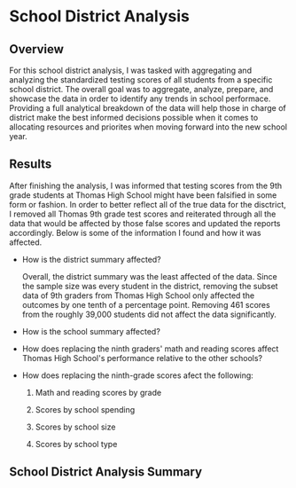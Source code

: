# School District Analysis

## Overview

For this school district analysis, I was tasked with aggregating and analyzing the standardized testing scores of all students from a specific
school district. The overall goal was to aggregate, analyze, prepare, and showcase the data in order to identify any trends in school performace.
Providing a full analytical breakdown of the data will help those in charge of district make the best informed decisions possible when it comes 
to allocating resources and priorites when moving forward into the new school year.

## Results

After finishing the analysis, I was informed that testing scores from the 9th grade students at Thomas High School might have been falsified
in some form or fashion. In order to better reflect all of the true data for the disctrict, I removed all Thomas 9th grade test scores and reiterated
through all the data that would be affected by those false scores and updated the reports accordingly. Below is some of the information I found
and how it was affected.

- How is the district summary affected?

	Overall, the district summary was the least affected of the data. Since the sample size was every student in the district, removing the subset
	data of 9th graders from Thomas High School only affected the outcomes by one tenth of a percentage point.  Removing 461 scores from the
	roughly 39,000 students did not affect the data significantly.

- How is the school summary affected?

- How does replacing the ninth graders' math and reading scores affect Thomas High School's performance relative to the other schools?

- How does replacing the ninth-grade scores afect the following:

	1. Math and reading scores by grade

	2. Scores by school spending

	3. Scores by school size

	4. Scores  by school type

## School District Analysis Summary			
